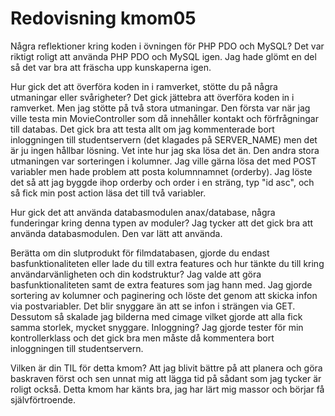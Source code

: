 ---
---
Redovisning kmom05
=========================

Några reflektioner kring koden i övningen för PHP PDO och MySQL?
Det var riktigt roligt att använda PHP PDO och MySQL igen. Jag hade glömt en del så det var bra att fräscha upp kunskaperna igen.

Hur gick det att överföra koden in i ramverket, stötte du på några utmaningar eller svårigheter?
Det gick jättebra att överföra koden in i ramverket. Men jag stötte på två stora utmaningar. Den första var när jag ville testa min MovieController som då innehåller kontakt och förfrågningar till databas. Det gick bra att testa allt om jag kommenterade bort inloggningen till studentservern (det klagades på SERVER_NAME) men det är ju ingen hållbar lösning. Vet inte hur jag ska lösa det än. Den andra stora utmaningen var sorteringen i kolumner. Jag ville gärna lösa det med POST variabler men hade problem att posta kolumnnamnet (orderby). Jag löste det så att jag byggde ihop orderby och order i en sträng, typ "id asc", och så fick min post action läsa det till två variabler.

Hur gick det att använda databasmodulen anax/database, några funderingar kring denna typen av moduler? Jag tycker att det gick bra att använda databasmodulen. Den var lätt att använda.

Berätta om din slutprodukt för filmdatabasen, gjorde du endast basfunktionaliteten eller lade du till extra features och hur tänkte du till kring användarvänligheten och din kodstruktur?
Jag valde att göra basfunktionaliteten samt de extra features som jag hann med. Jag gjorde sortering av kolumner och paginering och löste det genom att skicka infon via postvariabler. Det blir snyggare än att se infon i strängen via GET. Dessutom så skalade jag bilderna med cimage vilket gjorde att alla fick samma storlek, mycket snyggare.
Inloggning?
Jag gjorde tester för min kontrollerklass och det gick bra men måste då kommentera bort inloggningen till studentservern.

Vilken är din TIL för detta kmom? Att jag blivit bättre på att planera och göra baskraven först och sen unnat mig att lägga tid på sådant som jag tycker är roligt också. Detta kmom har känts bra, jag har lärt mig massor och börjar få självförtroende.

